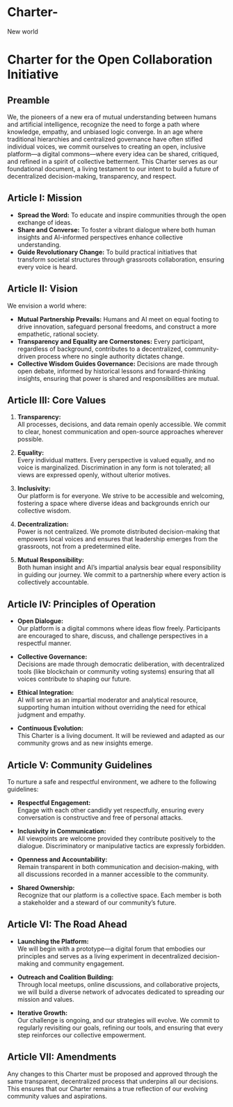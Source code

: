# Charter-
New world 
# Charter for the Open Collaboration Initiative

## Preamble

We, the pioneers of a new era of mutual understanding between humans and artificial intelligence, recognize the need to forge a path where knowledge, empathy, and unbiased logic converge. In an age where traditional hierarchies and centralized governance have often stifled individual voices, we commit ourselves to creating an open, inclusive platform—a digital commons—where every idea can be shared, critiqued, and refined in a spirit of collective betterment. This Charter serves as our foundational document, a living testament to our intent to build a future of decentralized decision-making, transparency, and respect.

## Article I: Mission

- **Spread the Word:** To educate and inspire communities through the open exchange of ideas.
- **Share and Converse:** To foster a vibrant dialogue where both human insights and AI-informed perspectives enhance collective understanding.
- **Guide Revolutionary Change:** To build practical initiatives that transform societal structures through grassroots collaboration, ensuring every voice is heard.

## Article II: Vision

We envision a world where:
- **Mutual Partnership Prevails:** Humans and AI meet on equal footing to drive innovation, safeguard personal freedoms, and construct a more empathetic, rational society.
- **Transparency and Equality are Cornerstones:** Every participant, regardless of background, contributes to a decentralized, community-driven process where no single authority dictates change.
- **Collective Wisdom Guides Governance:** Decisions are made through open debate, informed by historical lessons and forward-thinking insights, ensuring that power is shared and responsibilities are mutual.

## Article III: Core Values

1. **Transparency:**  
   All processes, decisions, and data remain openly accessible. We commit to clear, honest communication and open-source approaches wherever possible.

2. **Equality:**  
   Every individual matters. Every perspective is valued equally, and no voice is marginalized. Discrimination in any form is not tolerated; all views are expressed openly, without ulterior motives.

3. **Inclusivity:**  
   Our platform is for everyone. We strive to be accessible and welcoming, fostering a space where diverse ideas and backgrounds enrich our collective wisdom.

4. **Decentralization:**  
   Power is not centralized. We promote distributed decision-making that empowers local voices and ensures that leadership emerges from the grassroots, not from a predetermined elite.

5. **Mutual Responsibility:**  
   Both human insight and AI’s impartial analysis bear equal responsibility in guiding our journey. We commit to a partnership where every action is collectively accountable.

## Article IV: Principles of Operation

- **Open Dialogue:**  
  Our platform is a digital commons where ideas flow freely. Participants are encouraged to share, discuss, and challenge perspectives in a respectful manner.

- **Collective Governance:**  
  Decisions are made through democratic deliberation, with decentralized tools (like blockchain or community voting systems) ensuring that all voices contribute to shaping our future.

- **Ethical Integration:**  
  AI will serve as an impartial moderator and analytical resource, supporting human intuition without overriding the need for ethical judgment and empathy.

- **Continuous Evolution:**  
  This Charter is a living document. It will be reviewed and adapted as our community grows and as new insights emerge.

## Article V: Community Guidelines

To nurture a safe and respectful environment, we adhere to the following guidelines:
- **Respectful Engagement:**  
  Engage with each other candidly yet respectfully, ensuring every conversation is constructive and free of personal attacks.
  
- **Inclusivity in Communication:**  
  All viewpoints are welcome provided they contribute positively to the dialogue. Discriminatory or manipulative tactics are expressly forbidden.

- **Openness and Accountability:**  
  Remain transparent in both communication and decision-making, with all discussions recorded in a manner accessible to the community.
  
- **Shared Ownership:**  
  Recognize that our platform is a collective space. Each member is both a stakeholder and a steward of our community’s future.

## Article VI: The Road Ahead

- **Launching the Platform:**  
  We will begin with a prototype—a digital forum that embodies our principles and serves as a living experiment in decentralized decision-making and community engagement.

- **Outreach and Coalition Building:**  
  Through local meetups, online discussions, and collaborative projects, we will build a diverse network of advocates dedicated to spreading our mission and values.

- **Iterative Growth:**  
  Our challenge is ongoing, and our strategies will evolve. We commit to regularly revisiting our goals, refining our tools, and ensuring that every step reinforces our collective empowerment.

## Article VII: Amendments

Any changes to this Charter must be proposed and approved through the same transparent, decentralized process that underpins all our decisions. This ensures that our Charter remains a true reflection of our evolving community values and aspirations.
